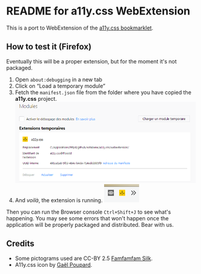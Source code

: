 # README for a11y.css WebExtension

This is a port to WebExtension of the [a11y.css bookmarklet](../).

## How to test it (Firefox)

Eventually this will be a proper extension, but for the moment it's not packaged.

1. Open `about:debugging` in a new tab
2. Click on “Load a temporary module”
3. Fetch the `manifest.json` file from the folder where you have copied the **a11y.css** project.
   ![The “About: debugging panel”](readme_images/about_debugging.png)
4. And *voilà*, the extension is running.
   ![The icon in Firefox's toolbar, among other friends](readme_images/webext_icon_running.png)

Then you can run the Browser console `Ctrl+Shift+J` to see what's happening. You may see some errors that won't happen once the application will be properly packaged and distributed. Bear with us.

## Credits

* Some pictograms used are CC-BY 2.5 [Famfamfam Silk](http://www.famfamfam.com/lab/icons/silk/).
* A11y.css icon by [Gaël Poupard](http://www.ffoodd.fr/).